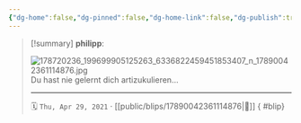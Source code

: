 ```yaml
---
{"dg-home":false,"dg-pinned":false,"dg-home-link":false,"dg-publish":true,"type":"blip","disabled rules":["yaml-title","yaml-title-alias","file-name-heading"],"title":"philipp on instagram @ 2021-04-29","created-date":"2021-04-29T15:00:00","updated-date":"2025-05-02T17:43:08","dg-path":"blips/17890042361114876.md","permalink":"/blips/17890042361114876/","dgPassFrontmatter":true}
---
```


> [!summary] **philipp**:
>
> ![178720236_199699905125263_6336822459451853407_n_17890042361114876.jpg](/img/user/attachments/178720236_199699905125263_6336822459451853407_n_17890042361114876.jpg)
> Du hast nie gelernt dich artizukulieren...
> - - -
>
> 🗓️ `Thu, Apr 29, 2021` · [[public/blips/17890042361114876\|🔗]]
{ #blip}


